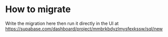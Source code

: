# How to migrate

Write the migration here then run it directly in the UI at https://supabase.com/dashboard/project/mmbrkbdyzlmysfexkssw/sql/new
